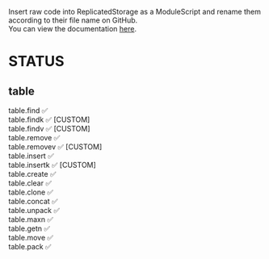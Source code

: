 Insert raw code into ReplicatedStorage as a ModuleScript and rename them according to their file name on GitHub.  
You can view the documentation [here](https://sleepdeprived.gitbook.io/ecsr-custom_modules/).

# STATUS
## table
table.find ✅  
table.findk ✅ [CUSTOM]  
table.findv ✅ [CUSTOM]  
table.remove ✅  
table.removev ✅ [CUSTOM]  
table.insert ✅  
table.insertk ✅ [CUSTOM]  
table.create ✅  
table.clear ✅  
table.clone ✅  
table.concat ✅  
table.unpack ✅  
table.maxn ✅  
table.getn ✅  
table.move ✅  
table.pack ✅
